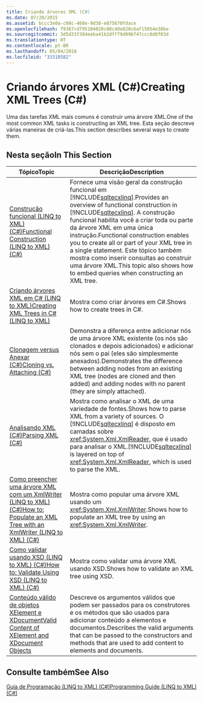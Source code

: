 ```yaml
---
title: Criando árvores XML (C#)
ms.date: 07/20/2015
ms.assetid: bccc3e0a-c08c-468e-9d30-e075670fdace
ms.openlocfilehash: f9367cd795104020c88c40e820c6af15054e38be
ms.sourcegitcommit: 3d5d33f384eeba41b2dff79d096f47ccc8d8f03d
ms.translationtype: HT
ms.contentlocale: pt-BR
ms.lasthandoff: 05/04/2018
ms.locfileid: "33318582"
---
```

# <a name="creating-xml-trees-c"></a><span data-ttu-id="e7c7b-102">Criando árvores XML (C#)</span><span class="sxs-lookup"><span data-stu-id="e7c7b-102">Creating XML Trees (C#)</span></span>
<span data-ttu-id="e7c7b-103">Uma das tarefas XML mais comuns é construir uma árvore XML.</span><span class="sxs-lookup"><span data-stu-id="e7c7b-103">One of the most common XML tasks is constructing an XML tree.</span></span> <span data-ttu-id="e7c7b-104">Esta seção descreve várias maneiras de criá-las.</span><span class="sxs-lookup"><span data-stu-id="e7c7b-104">This section describes several ways to create them.</span></span>  
  
## <a name="in-this-section"></a><span data-ttu-id="e7c7b-105">Nesta seção</span><span class="sxs-lookup"><span data-stu-id="e7c7b-105">In This Section</span></span>  
  
|<span data-ttu-id="e7c7b-106">Tópico</span><span class="sxs-lookup"><span data-stu-id="e7c7b-106">Topic</span></span>|<span data-ttu-id="e7c7b-107">Descrição</span><span class="sxs-lookup"><span data-stu-id="e7c7b-107">Description</span></span>|  
|-----------|-----------------|  
|[<span data-ttu-id="e7c7b-108">Construção funcional (LINQ to XML) (C#)</span><span class="sxs-lookup"><span data-stu-id="e7c7b-108">Functional Construction (LINQ to XML) (C#)</span></span>](../../../../csharp/programming-guide/concepts/linq/functional-construction-linq-to-xml.md)|<span data-ttu-id="e7c7b-109">Fornece uma visão geral da construção funcional em [!INCLUDE[sqltecxlinq](~/includes/sqltecxlinq-md.md)].</span><span class="sxs-lookup"><span data-stu-id="e7c7b-109">Provides an overview of functional construction in [!INCLUDE[sqltecxlinq](~/includes/sqltecxlinq-md.md)].</span></span> <span data-ttu-id="e7c7b-110">A construção funcional habilita você a criar toda ou parte da árvore XML em uma única instrução.</span><span class="sxs-lookup"><span data-stu-id="e7c7b-110">Functional construction enables you to create all or part of your XML tree in a single statement.</span></span> <span data-ttu-id="e7c7b-111">Este tópico também mostra como inserir consultas ao construir uma árvore XML.</span><span class="sxs-lookup"><span data-stu-id="e7c7b-111">This topic also shows how to embed queries when constructing an XML tree.</span></span>|  
|[<span data-ttu-id="e7c7b-112">Criando árvores XML em C# (LINQ to XML)</span><span class="sxs-lookup"><span data-stu-id="e7c7b-112">Creating XML Trees in C# (LINQ to XML)</span></span>](../../../../csharp/programming-guide/concepts/linq/creating-xml-trees-linq-to-xml-2.md)|<span data-ttu-id="e7c7b-113">Mostra como criar árvores em C#.</span><span class="sxs-lookup"><span data-stu-id="e7c7b-113">Shows how to create trees in C#.</span></span>|  
|[<span data-ttu-id="e7c7b-114">Clonagem versus Anexar (C#)</span><span class="sxs-lookup"><span data-stu-id="e7c7b-114">Cloning vs. Attaching (C#)</span></span>](../../../../csharp/programming-guide/concepts/linq/cloning-vs-attaching.md)|<span data-ttu-id="e7c7b-115">Demonstra a diferença entre adicionar nós de uma árvore XML existente (os nós são clonados e depois adicionados) e adicionar nós sem o pai (eles são simplesmente anexados).</span><span class="sxs-lookup"><span data-stu-id="e7c7b-115">Demonstrates the difference between adding nodes from an existing XML tree (nodes are cloned and then added) and adding nodes with no parent (they are simply attached).</span></span>|  
|[<span data-ttu-id="e7c7b-116">Analisando XML (C#)</span><span class="sxs-lookup"><span data-stu-id="e7c7b-116">Parsing XML (C#)</span></span>](../../../../csharp/programming-guide/concepts/linq/parsing-xml.md)|<span data-ttu-id="e7c7b-117">Mostra como analisar o XML de uma variedade de fontes.</span><span class="sxs-lookup"><span data-stu-id="e7c7b-117">Shows how to parse XML from a variety of sources.</span></span> <span data-ttu-id="e7c7b-118">O [!INCLUDE[sqltecxlinq](~/includes/sqltecxlinq-md.md)] é disposto em camadas sobre <xref:System.Xml.XmlReader>, que é usado para analisar o XML.</span><span class="sxs-lookup"><span data-stu-id="e7c7b-118">[!INCLUDE[sqltecxlinq](~/includes/sqltecxlinq-md.md)] is layered on top of <xref:System.Xml.XmlReader>, which is used to parse the XML.</span></span>|  
|[<span data-ttu-id="e7c7b-119">Como preencher uma árvore XML com um XmlWriter (LINQ to XML) (C#)</span><span class="sxs-lookup"><span data-stu-id="e7c7b-119">How to: Populate an XML Tree with an XmlWriter (LINQ to XML) (C#)</span></span>](../../../../csharp/programming-guide/concepts/linq/how-to-populate-an-xml-tree-with-an-xmlwriter-linq-to-xml.md)|<span data-ttu-id="e7c7b-120">Mostra como popular uma árvore XML usando um <xref:System.Xml.XmlWriter>.</span><span class="sxs-lookup"><span data-stu-id="e7c7b-120">Shows how to populate an XML tree by using an <xref:System.Xml.XmlWriter>.</span></span>|  
|[<span data-ttu-id="e7c7b-121">Como validar usando XSD (LINQ to XML) (C#)</span><span class="sxs-lookup"><span data-stu-id="e7c7b-121">How to: Validate Using XSD (LINQ to XML) (C#)</span></span>](../../../../csharp/programming-guide/concepts/linq/how-to-validate-using-xsd-linq-to-xml.md)|<span data-ttu-id="e7c7b-122">Mostra como validar uma árvore XML usando XSD.</span><span class="sxs-lookup"><span data-stu-id="e7c7b-122">Shows how to validate an XML tree using XSD.</span></span>|  
|[<span data-ttu-id="e7c7b-123">Conteúdo válido de objetos XElement e XDocument</span><span class="sxs-lookup"><span data-stu-id="e7c7b-123">Valid Content of XElement and XDocument Objects</span></span>](../../../../csharp/programming-guide/concepts/linq/valid-content-of-xelement-and-xdocument-objects3.md)|<span data-ttu-id="e7c7b-124">Descreve os argumentos válidos que podem ser passados para os construtores e os métodos que são usados para adicionar conteúdo a elementos e documentos.</span><span class="sxs-lookup"><span data-stu-id="e7c7b-124">Describes the valid arguments that can be passed to the constructors and methods that are used to add content to elements and documents.</span></span>|  
  
## <a name="see-also"></a><span data-ttu-id="e7c7b-125">Consulte também</span><span class="sxs-lookup"><span data-stu-id="e7c7b-125">See Also</span></span>  
 [<span data-ttu-id="e7c7b-126">Guia de Programação (LINQ to XML) (C#)</span><span class="sxs-lookup"><span data-stu-id="e7c7b-126">Programming Guide (LINQ to XML) (C#)</span></span>](../../../../csharp/programming-guide/concepts/linq/programming-guide-linq-to-xml.md)
